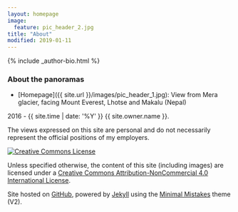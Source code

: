 ```yaml
---
layout: homepage
image:
  feature: pic_header_2.jpg
title: "About"
modified: 2019-01-11
---
```



<footer role="contentinfo">
  <div class="article-author-bottom">
    {% include _author-bio.html %}
  </div>
</footer>


### About the panoramas
* [Homepage]({{ site.url }}/images/pic_header_1.jpg): View from Mera glacier, facing Mount Everest, Lhotse and Makalu (Nepal)

<span><i class="fa fa-creative-commons"></i> 2016 - {{ site.time | date: '%Y' }} {{ site.owner.name }}.</span>

The views expressed on this site are personal and do not necessarily represent the official positions of my employers.

<a rel="license" href="http://creativecommons.org/licenses/by-nc/4.0/"><img alt="Creative Commons License" style="border-width:0" src="https://i.creativecommons.org/l/by-nc/4.0/88x31.png" /></a><br />

Unless specified otherwise, the content of this site (including images) are licensed under a [Creative Commons Attribution-NonCommercial 4.0 International License](http://creativecommons.org/licenses/by-nc/4.0/).

Site hosted on <a href="https://pages.github.com/" rel="nofollow"> GitHub</a>, powered by <a href="http://jekyllrb.com" rel="nofollow"> Jekyll</a> using the <a href="https://mademistakes.com/work/minimal-mistakes-jekyll-theme/" rel="nofollow">Minimal Mistakes</a> theme (V2).
